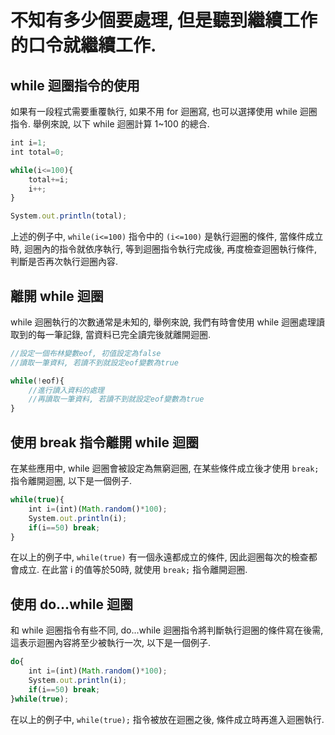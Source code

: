 # 不知有多少個要處理, 但是聽到繼續工作的口令就繼續工作.


## while 迴圈指令的使用
如果有一段程式需要重覆執行, 如果不用 for 迴圈寫, 也可以選擇使用 while 迴圈指令. 
舉例來說, 以下 while 迴圈計算 1~100 的總合.
```javascript
int i=1;
int total=0;

while(i<=100){
	total+=i;
	i++;
}

System.out.println(total);
```
上述的例子中, `while(i<=100)` 指令中的 `(i<=100)` 是執行迴圈的條件, 當條件成立時, 迴圈內的指令就依序執行,
等到迴圈指令執行完成後, 再度檢查迴圈執行條件, 判斷是否再次執行迴圈內容.



## 離開 while 迴圈
while 迴圈執行的次數通常是未知的, 舉例來說, 我們有時會使用 while 迴圈處理讀取到的每一筆記錄, 
當資料已完全讀完後就離開迴圈.
```javascript
//設定一個布林變數eof, 初值設定為false
//讀取一筆資料, 若讀不到就設定eof變數為true

while(!eof){
	//進行讀入資料的處理
	//再讀取一筆資料, 若讀不到就設定eof變數為true
}
```


## 使用 break 指令離開 while 迴圈
在某些應用中, while 迴圈會被設定為無窮迴圈, 在某些條件成立後才使用 `break;` 指令離開迴圈,
以下是一個例子.
```javascript
while(true){
	int i=(int)(Math.random()*100);
	System.out.println(i);
	if(i==50) break;
}
```
在以上的例子中, `while(true)` 有一個永遠都成立的條件, 因此迴圈每次的檢查都會成立. 
在此當 i 的值等於50時, 就使用 `break;` 指令離開迴圈. 



## 使用 do...while 迴圈
和 while 迴圈指令有些不同, do...while 迴圈指令將判斷執行迴圈的條件寫在後需, 
這表示迴圈內容將至少被執行一次, 以下是一個例子.
```javascript
do{
	int i=(int)(Math.random()*100);
	System.out.println(i);
	if(i==50) break;
}while(true);
```
在以上的例子中, `while(true);` 指令被放在迴圈之後, 條件成立時再進入迴圈執行.
